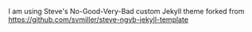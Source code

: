 

I am using  Steve's No-Good-Very-Bad custom Jekyll theme forked from https://github.com/svmiller/steve-ngvb-jekyll-template
